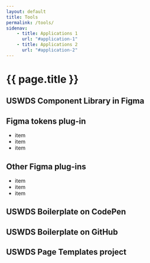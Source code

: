 ```yaml
---
layout: default
title: Tools
permalink: /tools/
sidenav:
    - title: Applications 1
      url: "#application-1"
    - title: Applications 2
      url: "#application-2"
---
```

# {{ page.title }}

## USWDS Component Library in Figma

## Figma tokens plug-in

- item
- item
- item

## Other Figma plug-ins

- item
- item
- item

## USWDS Boilerplate on CodePen

## USWDS Boilerplate on GitHub

## USWDS Page Templates project